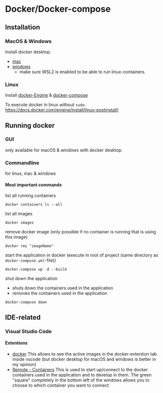 # Docker/Docker-compose

## Installation

### MacOS & Windows
Install docker desktop.
- [mac](https://docs.docker.com/desktop/mac/install/)
- [windows](https://docs.docker.com/desktop/windows/install/)
    - make sure WSL2 is enabled to be able to run linux-containers.

### Linux
Install [docker-Engine](https://docs.docker.com/engine/install/) & [docker-compose](https://docs.docker.com/compose/install/)

To execute docker in linux without `sudo`: https://docs.docker.com/engine/install/linux-postinstall/


## Running docker

### GUI
only available for macOS & windows with docker desktop.

### Commandline
for linux, mac & windows

#### Most important commands

list all running containers
```
docker containers ls --all
```

list all images
```
docker images
```

remove docker image (only possible if no container is running that is using this image)
```
docker rmi "imageName"
```

start the application in docker (execute in root of project (same directory as `docker-compose.yml`-file))
```
docker-compose up -d --build
```

shut down the application
 - shuts down the containers used in the application
 - removes the containers used in the application
```
docker-compose down
```


## IDE-related

### Visual Studio Code

#### Extentions
- [docker](https://marketplace.visualstudio.com/items?itemName=ms-azuretools.vscode-docker)
    This allows to see the active images in the docker-extention tab inside vscode (but docker desktop for macOS and windows is better in my opinion)
- [Remote - Containers](https://marketplace.visualstudio.com/items?itemName=ms-vscode-remote.remote-containers)
    This is used to start up/connect to the docker containers used in the application and to develop in them.
    The green "square" completely in the bottom left of the windows allows you to choose to which container you want to connect